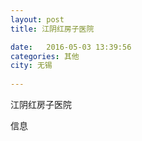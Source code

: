 ```yaml
--- 
layout: post 
title: 江阴红房子医院

date:   2016-05-03 13:39:56 
categories: 其他  
city: 无锡
  
--- 
```

   
江阴红房子医院

信息

